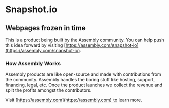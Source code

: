 # Snapshot.io

## Webpages frozen in time

This is a product being built by the Assembly community. You can help push this idea forward by visiting [https://assembly.com/snapshot-io](https://assembly.com/snapshot-io).

### How Assembly Works

Assembly products are like open-source and made with contributions from the community. Assembly handles the boring stuff like hosting, support, financing, legal, etc. Once the product launches we collect the revenue and split the profits amongst the contributors.

Visit [https://assembly.com](https://assembly.com) to learn more.
